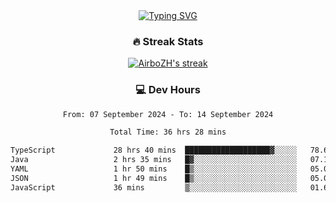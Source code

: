 
<div align="center">
  <a href="https://git.io/typing-svg"><img src="https://readme-typing-svg.demolab.com?font=Fira+Code&size=30&pause=1000&color=33F7F5&center=true&vCenter=true&width=435&lines=Hi+there+%F0%9F%91%8B+I+am+AirboZH+;Welcome+to+my+Github" alt="Typing SVG" /></a>

<h3>🔥 Streak Stats</h3>

<!-- GitHub Readme Streak Stats - https://github.com/DenverCoder1/github-readme-streak-stats -->
<p>
  <a href="https://github.com/DenverCoder1/github-readme-streak-stats">
    <img title="🔥 Get streak stats for your profile at git.io/streak-stats" alt="AirboZH's streak" src="https://streak-stats.demolab.com/?user=AirboZH&theme=monokai-metallian&hide_border=true"/>
  </a>
</p>

<h3>💻 Dev Hours</h3>
<!--START_SECTION:waka-->

```txt
From: 07 September 2024 - To: 14 September 2024

Total Time: 36 hrs 28 mins

TypeScript             28 hrs 40 mins  ███████████████████▓░░░░░   78.61 %
Java                   2 hrs 35 mins   █▓░░░░░░░░░░░░░░░░░░░░░░░   07.10 %
YAML                   1 hr 50 mins    █▒░░░░░░░░░░░░░░░░░░░░░░░   05.07 %
JSON                   1 hr 49 mins    █▒░░░░░░░░░░░░░░░░░░░░░░░   05.02 %
JavaScript             36 mins         ▒░░░░░░░░░░░░░░░░░░░░░░░░   01.67 %
```

<!--END_SECTION:waka-->
</div>  
